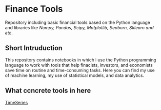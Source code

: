 # Finance Tools
Repository including basic financial tools based on the Python language and libraries like <i>Numpy, Pandas, Scipy, Matplotlib, Seaborn, Sklearn and etc</i>. 
## Short Intruduction
This repository contains notebooks in which I use the Python programming language to work with tools that help finacists, investors, and economists save time on routine and time-consuming tasks. Here you can find my use of machine learning, my use of statistical models, and data analytics.  
## What ccncrete tools in here
<a href="[url](https://github.com/WerHolz/FinanceToolsHub/blob/main/AnAutomobileIndustry_TimeSeries.ipynb)">TimeSeries</a>
